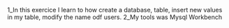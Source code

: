 1_In this exercice I learn to how create a database, table, insert new values in my table, modify the name odf users. 
2_My tools was Mysql Workbench
  

